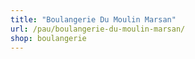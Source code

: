 ```yaml
---
title: "Boulangerie Du Moulin Marsan"
url: /pau/boulangerie-du-moulin-marsan/
shop: boulangerie
---
```

